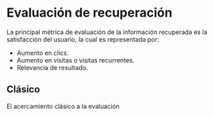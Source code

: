 # Evaluación de recuperación
La principal métrica de evaluación de la información recuperada es la satisfacción del usuario, la cual es representada por:
- Aumento en clics.
- Aumento en visitas o visitas recurrentes.
- Relevancia de resultado.

## Clásico
El acercamiento clásico a la evaluación 